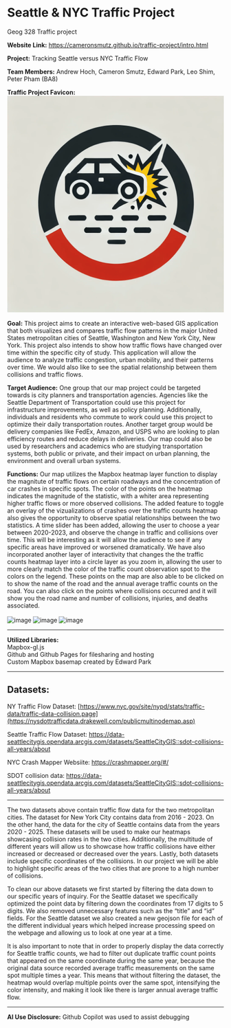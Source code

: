 # Seattle & NYC Traffic Project
Geog 328 Traffic project

**Website Link:** https://cameronsmutz.github.io/traffic-project/intro.html

**Project:** Tracking Seattle versus NYC Traffic Flow

**Team Members:** Andrew Hoch, Cameron Smutz, Edward Park, Leo Shim, Peter Pham (BA8) 

**Traffic Project Favicon:**
  ![Traffic Project Favicon](assets/Traffic_Project_Favicon.png)

**Goal:** This project aims to create an interactive web-based GIS application that both visualizes and compares traffic flow patterns in the major United States metropolitan cities of Seattle, Washington and New York City, New York. This project also intends to show how traffic flows have changed over time within the specific city of study. This application will allow the audience to analyze traffic congestion, urban mobility, and their patterns over time. We would also like to see the spatial relationship between them collisions and traffic flows.

**Target Audience:**  One group that our map project could be targeted towards is city planners and transportation agencies. Agencies like the Seattle Department of Transportation could use this project for infrastructure improvements, as well as policy planning. Additionally, individuals and residents who commute to work could use this project to optimize their daily transportation routes. Another target group would be delivery companies like FedEx, Amazon, and USPS who are looking to plan efficiency routes and reduce delays in deliveries. Our map could also be used by researchers and academics who are studying transportation systems, both public or private, and their impact on urban planning, the environment and overall urban systems. 

**Functions:** Our map utilizes the Mapbox heatmap layer function to display the magnitute of traffic flows on certain roadways and the concentration of car crashes in specific spots. The color of the points on the heatmap indicates the magnitude of the statistic, with a whiter area representing higher traffic flows or more observed collisions. The added feature to toggle an overlay of the vizualizations of crashes over the traffic counts heatmap also gives the opportunity to observe spatial relationships between the two statistics. A time slider has been added, allowing the user to choose a year between 2020-2023, and observe the change in traffic and collisions over time. This will be interesting as it will allow the audience to see if any specific areas have improved or worsened dramatically. We have also incorporated another layer of interactivity that changes the the traffic counts heatmap layer into a circle layer as you zoom in, allowing the user to more clearly match the color of the traffic count observation spot to the colors on the legend. These points on the map are also able to be clicked on to show the name of the road and the annual average traffic counts on the road. You can also click on the points where collisions occurred and it will show you the road name and number of collisions, injuries, and deaths associated.
<br>
<br>
![image](https://github.com/user-attachments/assets/8c6b9ed5-86e2-4bf4-9b37-d09695c2afbc)
![image](https://github.com/user-attachments/assets/ec60884f-0add-40c0-beeb-b766b3bccc3e)
![image](https://github.com/user-attachments/assets/9211de99-609e-4e8d-9f1d-439154a730e7)


---

**Utilized Libraries:** <br>
Mapbox-gl.js  
Github and Github Pages for filesharing and hosting  
Custom Mapbox basemap created by Edward Park

---

## Datasets:

NY Traffic Flow Dataset: [https://www.nyc.gov/site/nypd/stats/traffic-data/traffic-data-collision.page](https://nysdottrafficdata.drakewell.com/publicmultinodemap.asp)

Seattle Traffic Flow Dataset: https://data-seattlecitygis.opendata.arcgis.com/datasets/SeattleCityGIS::sdot-collisions-all-years/about

NYC Crash Mapper Websiite: https://crashmapper.org/#/

SDOT collision data: https://data-seattlecitygis.opendata.arcgis.com/datasets/SeattleCityGIS::sdot-collisions-all-years/about

---

The two datasets above contain traffic flow data for the two metropolitan cities. The dataset for New York City contains data from 2016 - 2023. On the other hand, the data for the city of Seattle contains data from the years 2020 - 2025. These datasets will be used to make our heatmaps showcasing collision rates in the two cities. Additionally, the multitude of different years will allow us to showcase how traffic collisions have either increased or decreased or decreased over the years. Lastly, both datasets include specific coordinates of the collisions. In our project we will be able to highlight specific areas of the two cities that are prone to a high number of collisions. 

To clean our above datasets we first started by filtering the data down to our specific years of inquiry. For the Seattle dataset we specifically optimized the point data by filtering down the coordinates from 17 digits to 5 digits. We also removed unnecessary features such as the “title” and “id” fields. For the Seattle dataset we also created a new geojson file for each of the different individual years which helped increase processing speed on the webpage and allowing us to look at one year at a time.

It is also important to note that in order to properly display the data correctly for Seattle traffic counts, we had to filter out duplicate traffic count points that appeared on the same coordinate during the same year, because the original data source recorded average traffic measurements on the same spot multiple times a year. This means that without filtering the dataset, the heatmap would overlap multiple points over the same spot, intensifying the color intensity, and making it look like there is larger annual average traffic flow.

---

**AI Use Disclosure:**
Github Copilot was used to assist debugging
